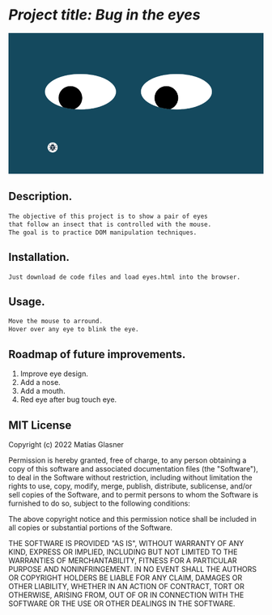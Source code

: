 # *Project title: Bug in the eyes*
![alt text](images/move-eyes-screenshot.png "Real time bus tracker")

## Description.
    The objective of this project is to show a pair of eyes
    that follow an insect that is controlled with the mouse.
    The goal is to practice DOM manipulation techniques.

## Installation.
    Just download de code files and load eyes.html into the browser.

## Usage.
    Move the mouse to arround.
    Hover over any eye to blink the eye.

## Roadmap of future improvements.
1. Improve eye design.
2. Add a nose.
3. Add a mouth.
4. Red eye after bug touch eye.

## MIT License
Copyright (c) 2022 Matías Glasner

Permission is hereby granted, free of charge, to any person obtaining
a copy of this software and associated documentation files (the
"Software"), to deal in the Software without restriction, including
without limitation the rights to use, copy, modify, merge, publish,
distribute, sublicense, and/or sell copies of the Software, and to
permit persons to whom the Software is furnished to do so, subject to
the following conditions:

The above copyright notice and this permission notice shall be
included in all copies or substantial portions of the Software.

THE SOFTWARE IS PROVIDED "AS IS", WITHOUT WARRANTY OF ANY KIND,
EXPRESS OR IMPLIED, INCLUDING BUT NOT LIMITED TO THE WARRANTIES OF
MERCHANTABILITY, FITNESS FOR A PARTICULAR PURPOSE AND
NONINFRINGEMENT. IN NO EVENT SHALL THE AUTHORS OR COPYRIGHT HOLDERS BE
LIABLE FOR ANY CLAIM, DAMAGES OR OTHER LIABILITY, WHETHER IN AN ACTION
OF CONTRACT, TORT OR OTHERWISE, ARISING FROM, OUT OF OR IN CONNECTION
WITH THE SOFTWARE OR THE USE OR OTHER DEALINGS IN THE SOFTWARE.
